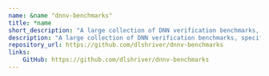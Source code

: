 ```yaml
---
name: &name "dnnv-benchmarks"
title: *name
short_description: "A large collection of DNN verification benchmarks, specified in DNNP and ONNX for use with DNNV, DNNF and their supported verifiers and falsifiers."
description: "A large collection of DNN verification benchmarks, specified in DNNP and ONNX for use with DNNV, DNNF and their supported verifiers and falsifiers."
repository_url: https://github.com/dlshriver/dnnv-benchmarks
links: 
    GitHub: https://github.com/dlshriver/dnnv-benchmarks
---
```

